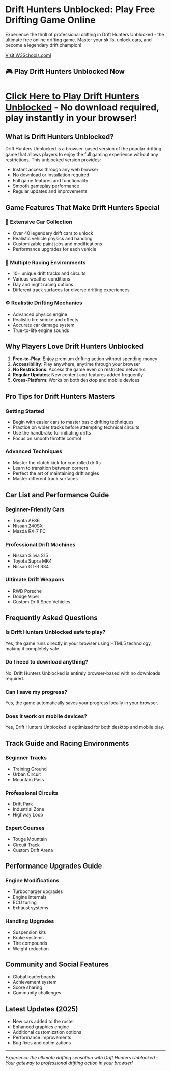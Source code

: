 # Drift Hunters Unblocked: Play Free Drifting Game Online

Experience the thrill of professional drifting in Drift Hunters Unblocked - the ultimate free online drifting game. Master your skills, unlock cars, and become a legendary drift champion!

<a href="https://www.w3schools.com">Visit W3Schools.com!</a>

## 🎮 Play Drift Hunters Unblocked Now

# [Click Here to Play Drift Hunters Unblocked](#) - No download required, play instantly in your browser!

## What is Drift Hunters Unblocked?

Drift Hunters Unblocked is a browser-based version of the popular drifting game that allows players to enjoy the full gaming experience without any restrictions. This unblocked version provides:

- Instant access through any web browser
- No download or installation required
- Full game features and functionality
- Smooth gameplay performance
- Regular updates and improvements

## Game Features That Make Drift Hunters Special

### 🚗 Extensive Car Collection
- Over 40 legendary drift cars to unlock
- Realistic vehicle physics and handling
- Customizable paint jobs and modifications
- Performance upgrades for each vehicle

### 🏁 Multiple Racing Environments
- 10+ unique drift tracks and circuits
- Various weather conditions
- Day and night racing options
- Different track surfaces for diverse drifting experiences

### ⚙️ Realistic Drifting Mechanics
- Advanced physics engine
- Realistic tire smoke and effects
- Accurate car damage system
- True-to-life engine sounds

## Why Players Love Drift Hunters Unblocked

1. **Free-to-Play**: Enjoy premium drifting action without spending money
2. **Accessibility**: Play anywhere, anytime through your browser
3. **No Restrictions**: Access the game even on restricted networks
4. **Regular Updates**: New content and features added frequently
5. **Cross-Platform**: Works on both desktop and mobile devices

## Pro Tips for Drift Hunters Masters

### Getting Started
- Begin with easier cars to master basic drifting techniques
- Practice on wider tracks before attempting technical circuits
- Use the handbrake for initiating drifts
- Focus on smooth throttle control

### Advanced Techniques
- Master the clutch kick for controlled drifts
- Learn to transition between corners
- Perfect the art of maintaining drift angles
- Master different track surfaces

## Car List and Performance Guide

### Beginner-Friendly Cars
- Toyota AE86
- Nissan 240SX
- Mazda RX-7 FC

### Professional Drift Machines
- Nissan Silvia S15
- Toyota Supra MK4
- Nissan GT-R R34

### Ultimate Drift Weapons
- RWB Porsche
- Dodge Viper
- Custom Drift Spec Vehicles

## Frequently Asked Questions

### Is Drift Hunters Unblocked safe to play?
Yes, the game runs directly in your browser using HTML5 technology, making it completely safe.

### Do I need to download anything?
No, Drift Hunters Unblocked is entirely browser-based with no downloads required.

### Can I save my progress?
Yes, the game automatically saves your progress locally in your browser.

### Does it work on mobile devices?
Yes, Drift Hunters Unblocked is optimized for both desktop and mobile play.

## Track Guide and Racing Environments

### Beginner Tracks
- Training Ground
- Urban Circuit
- Mountain Pass

### Professional Circuits
- Drift Park
- Industrial Zone
- Highway Loop

### Expert Courses
- Touge Mountain
- Circuit Track
- Custom Drift Arena

## Performance Upgrades Guide

### Engine Modifications
- Turbocharger upgrades
- Engine internals
- ECU tuning
- Exhaust systems

### Handling Upgrades
- Suspension kits
- Brake systems
- Tire compounds
- Weight reduction

## Community and Social Features

- Global leaderboards
- Achievement system
- Score sharing
- Community challenges

## Latest Updates (2025)

- New cars added to the roster
- Enhanced graphics engine
- Additional customization options
- Performance improvements
- Bug fixes and optimizations



---

*Experience the ultimate drifting sensation with Drift Hunters Unblocked - Your gateway to professional drifting action in your browser!*
